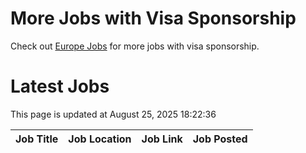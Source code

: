 # More Jobs with Visa Sponsorship

Check out [Europe Jobs](https://github.com/sureshparimi/europejobs#latest-jobs) for more jobs with visa sponsorship.

# Latest Jobs

This page is updated at August 25, 2025 18:22:36

| Job Title | Job Location | Job Link | Job Posted |
| --- | --- | --- | --- |
